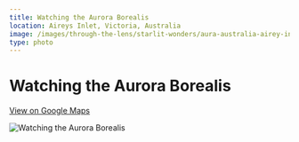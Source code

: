 ```yaml
---
title: Watching the Aurora Borealis
location: Aireys Inlet, Victoria, Australia
image: /images/through-the-lens/starlit-wonders/aura-australia-airey-inlet-watching.jpg
type: photo
---
```


# Watching the Aurora Borealis

<a href="https://www.google.com/maps/search/?api=1&query=Aireys+Inlet,+Victoria,+Australia" target="_blank" rel="noopener noreferrer">View on Google Maps</a>

![Watching the Aurora Borealis](/images/through-the-lens/starlit-wonders/aura-australia-airey-inlet-watching.jpg)
